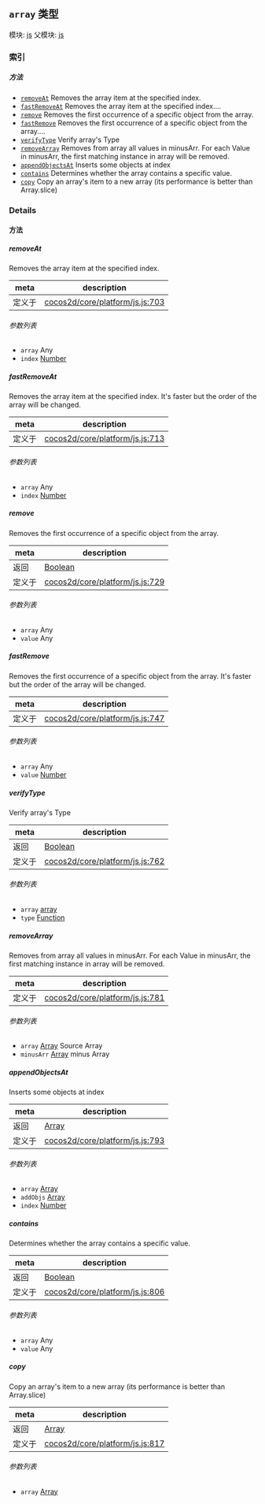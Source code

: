 ## `array` 类型



模块: [js](../modules/js.md)
父模块: [js](../modules/js.md)






### 索引



##### 方法

  - [`removeAt`](#removeat) Removes the array item at the specified index.
  - [`fastRemoveAt`](#fastremoveat) Removes the array item at the specified index....
  - [`remove`](#remove) Removes the first occurrence of a specific object from the array.
  - [`fastRemove`](#fastremove) Removes the first occurrence of a specific object from the array....
  - [`verifyType`](#verifytype) Verify array's Type
  - [`removeArray`](#removearray) Removes from array all values in minusArr. For each Value in minusArr, the first matching instance in array will be removed.
  - [`appendObjectsAt`](#appendobjectsat) Inserts some objects at index
  - [`contains`](#contains) Determines whether the array contains a specific value.
  - [`copy`](#copy) Copy an array's item to a new array (its performance is better than Array.slice)



### Details




<!-- Method Block -->
#### 方法


##### removeAt

Removes the array item at the specified index.

| meta | description |
|------|-------------|
| 定义于 | [cocos2d/core/platform/js.js:703](https://github.com/cocos-creator/engine/blob/a2f4b48f64e8117cf0d5a93229bfe31932c42384/cocos2d/core/platform/js.js#L703) |

###### 参数列表
- `array` Any 
- `index` <a href="https://developer.mozilla.org/en/JavaScript/Reference/Global_Objects/Number" class="crosslink external" target="_blank">Number</a> 


##### fastRemoveAt

Removes the array item at the specified index.
It's faster but the order of the array will be changed.

| meta | description |
|------|-------------|
| 定义于 | [cocos2d/core/platform/js.js:713](https://github.com/cocos-creator/engine/blob/a2f4b48f64e8117cf0d5a93229bfe31932c42384/cocos2d/core/platform/js.js#L713) |

###### 参数列表
- `array` Any 
- `index` <a href="https://developer.mozilla.org/en/JavaScript/Reference/Global_Objects/Number" class="crosslink external" target="_blank">Number</a> 


##### remove

Removes the first occurrence of a specific object from the array.

| meta | description |
|------|-------------|
| 返回 | <a href="https://developer.mozilla.org/en/JavaScript/Reference/Global_Objects/Boolean" class="crosslink external" target="_blank">Boolean</a> 
| 定义于 | [cocos2d/core/platform/js.js:729](https://github.com/cocos-creator/engine/blob/a2f4b48f64e8117cf0d5a93229bfe31932c42384/cocos2d/core/platform/js.js#L729) |

###### 参数列表
- `array` Any 
- `value` Any 


##### fastRemove

Removes the first occurrence of a specific object from the array.
It's faster but the order of the array will be changed.

| meta | description |
|------|-------------|
| 定义于 | [cocos2d/core/platform/js.js:747](https://github.com/cocos-creator/engine/blob/a2f4b48f64e8117cf0d5a93229bfe31932c42384/cocos2d/core/platform/js.js#L747) |

###### 参数列表
- `array` Any 
- `value` <a href="https://developer.mozilla.org/en/JavaScript/Reference/Global_Objects/Number" class="crosslink external" target="_blank">Number</a> 


##### verifyType

Verify array's Type

| meta | description |
|------|-------------|
| 返回 | <a href="https://developer.mozilla.org/en/JavaScript/Reference/Global_Objects/Boolean" class="crosslink external" target="_blank">Boolean</a> 
| 定义于 | [cocos2d/core/platform/js.js:762](https://github.com/cocos-creator/engine/blob/a2f4b48f64e8117cf0d5a93229bfe31932c42384/cocos2d/core/platform/js.js#L762) |

###### 参数列表
- `array` <a href="../classes/array.html" class="crosslink">array</a> 
- `type` <a href="https://developer.mozilla.org/en/JavaScript/Reference/Global_Objects/Function" class="crosslink external" target="_blank">Function</a> 


##### removeArray

Removes from array all values in minusArr. For each Value in minusArr, the first matching instance in array will be removed.

| meta | description |
|------|-------------|
| 定义于 | [cocos2d/core/platform/js.js:781](https://github.com/cocos-creator/engine/blob/a2f4b48f64e8117cf0d5a93229bfe31932c42384/cocos2d/core/platform/js.js#L781) |

###### 参数列表
- `array` <a href="https://developer.mozilla.org/en/JavaScript/Reference/Global_Objects/Array" class="crosslink external" target="_blank">Array</a> Source Array
- `minusArr` <a href="https://developer.mozilla.org/en/JavaScript/Reference/Global_Objects/Array" class="crosslink external" target="_blank">Array</a> minus Array


##### appendObjectsAt

Inserts some objects at index

| meta | description |
|------|-------------|
| 返回 | <a href="https://developer.mozilla.org/en/JavaScript/Reference/Global_Objects/Array" class="crosslink external" target="_blank">Array</a> 
| 定义于 | [cocos2d/core/platform/js.js:793](https://github.com/cocos-creator/engine/blob/a2f4b48f64e8117cf0d5a93229bfe31932c42384/cocos2d/core/platform/js.js#L793) |

###### 参数列表
- `array` <a href="https://developer.mozilla.org/en/JavaScript/Reference/Global_Objects/Array" class="crosslink external" target="_blank">Array</a> 
- `addObjs` <a href="https://developer.mozilla.org/en/JavaScript/Reference/Global_Objects/Array" class="crosslink external" target="_blank">Array</a> 
- `index` <a href="https://developer.mozilla.org/en/JavaScript/Reference/Global_Objects/Number" class="crosslink external" target="_blank">Number</a> 


##### contains

Determines whether the array contains a specific value.

| meta | description |
|------|-------------|
| 返回 | <a href="https://developer.mozilla.org/en/JavaScript/Reference/Global_Objects/Boolean" class="crosslink external" target="_blank">Boolean</a> 
| 定义于 | [cocos2d/core/platform/js.js:806](https://github.com/cocos-creator/engine/blob/a2f4b48f64e8117cf0d5a93229bfe31932c42384/cocos2d/core/platform/js.js#L806) |

###### 参数列表
- `array` Any 
- `value` Any 


##### copy

Copy an array's item to a new array (its performance is better than Array.slice)

| meta | description |
|------|-------------|
| 返回 | <a href="https://developer.mozilla.org/en/JavaScript/Reference/Global_Objects/Array" class="crosslink external" target="_blank">Array</a> 
| 定义于 | [cocos2d/core/platform/js.js:817](https://github.com/cocos-creator/engine/blob/a2f4b48f64e8117cf0d5a93229bfe31932c42384/cocos2d/core/platform/js.js#L817) |

###### 参数列表
- `array` <a href="https://developer.mozilla.org/en/JavaScript/Reference/Global_Objects/Array" class="crosslink external" target="_blank">Array</a> 



